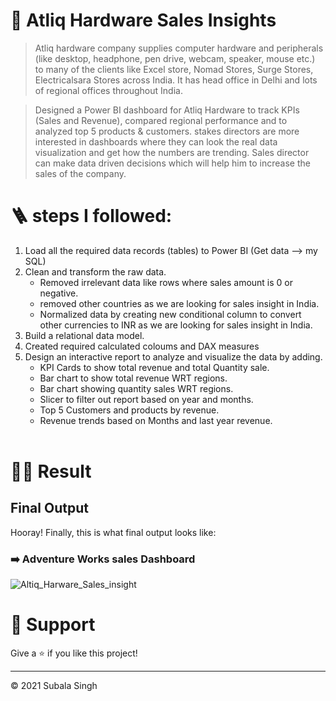 
# 🌟 Atliq Hardware Sales Insights

> Atliq hardware company supplies computer hardware and peripherals (like desktop, headphone, pen drive, webcam, speaker, mouse etc.) to many of the clients like Excel store, Nomad Stores, Surge Stores, Electricalsara Stores across India. It has head office in Delhi and lots of regional offices throughout India.

>Designed a Power BI dashboard for Atliq Hardware to track KPIs (Sales and Revenue), compared regional performance and to analyzed top 5 products & customers.
stakes directors are more interested in dashboards where they can look the real data visualization and get how the numbers are trending. Sales director can make data driven decisions which will help him to increase the sales of the company.

# 🪜 steps I followed:
1. Load all the required data records (tables) to Power BI (Get data --> my SQL)
2. Clean and transform the raw data.
   - Removed irrelevant data like rows where sales amount is 0 or negative.
   - removed other countries as we are looking for sales insight in India. 
   - Normalized data by creating new conditional column to convert other currencies to INR as we are looking for sales insight in India.
3. Build a relational data model.
4. Created required calculated coloums and DAX measures
5. Design an interactive report to analyze and visualize the data by adding.
   - KPI Cards to show total revenue and total Quantity sale.
   - Bar chart to show total revenue WRT regions.
   - Bar chart showing quantity sales WRT regions.
   - Slicer to filter out report based on year and months.
   - Top 5 Customers and products by revenue.
   - Revenue trends based on Months and last year revenue.
   </br>


# 🧙‍♂️ Result

 ## Final Output
Hooray! Finally, this is what final output looks like:

### ➡️ **Adventure Works sales Dashboard**

![Altiq_Harware_Sales_insight](https://user-images.githubusercontent.com/90029373/170982192-cfd5fd13-4af5-4bf9-b562-4baad77b8229.png)

# 👏 Support

Give a ⭐️ if you like this project!
___________________________________

<p>&copy; 2021 Subala Singh</p>
